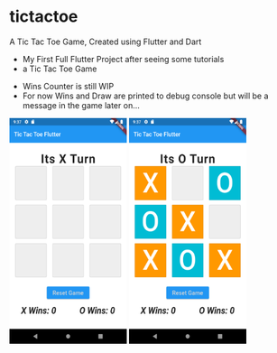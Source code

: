# tictactoe

A Tic Tac Toe Game, Created using Flutter and Dart

* My First Full Flutter Project after seeing some tutorials
* a Tic Tac Toe Game
- Wins Counter is still WIP
- For now Wins and Draw are printed to debug console but will be a message in the game later on...

<img src = 'gitassets\shot1.png' style= "width: 13rem; height: 25rem">
<img src = 'gitassets\shot2.png' style= "width: 13rem; height: 25rem">
